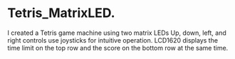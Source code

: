 # Tetris_MatrixLED.
I created a Tetris game machine using two matrix LEDs Up, down, left, and right controls use joysticks for intuitive operation. LCD1620 displays the time limit on the top row and the score on the bottom row at the same time.
